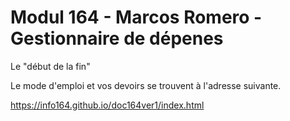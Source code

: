 #  Modul 164 - Marcos Romero - Gestionnaire de dépenes


Le "début de la fin"


Le mode d'emploi et vos devoirs se trouvent à l'adresse suivante.

https://info164.github.io/doc164ver1/index.html
